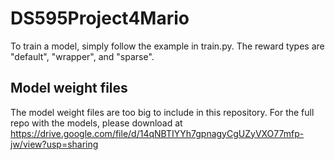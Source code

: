 ﻿# DS595Project4Mario
To train a model, simply follow the example in train.py. The reward types are "default", "wrapper", and "sparse".
## Model weight files
The model weight files are too big to include in this repository. For the full repo with the models, please download at https://drive.google.com/file/d/14qNBTIYYh7gpnagyCgUZyVXO77mfp-jw/view?usp=sharing
